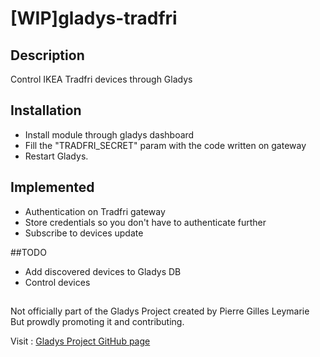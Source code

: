 # [WIP]gladys-tradfri

## Description
Control IKEA Tradfri devices through Gladys

 
## Installation

- Install module through gladys dashboard
- Fill the "TRADFRI_SECRET" param with the code written on gateway
- Restart Gladys.

## Implemented
- Authentication on Tradfri gateway
- Store credentials so you don't have to authenticate further
- Subscribe to devices update

##TODO
- Add discovered devices to Gladys DB
- Control devices

##
Not officially part of the Gladys Project created by Pierre Gilles Leymarie
But prowdly promoting it and contributing.

Visit : [Gladys Project GitHub page](https://github.com/GladysProject/Gladys)